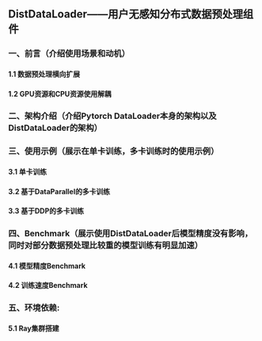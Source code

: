 ## DistDataLoader——用户无感知分布式数据预处理组件
### 一、前言（介绍使用场景和动机）
#### 1.1 数据预处理横向扩展
#### 1.2 GPU资源和CPU资源使用解耦
### 二、架构介绍（介绍Pytorch DataLoader本身的架构以及DistDataLoader的架构）

### 三、使用示例（展示在单卡训练，多卡训练时的使用示例）
#### 3.1 单卡训练
#### 3.2 基于DataParallel的多卡训练
#### 3.3 基于DDP的多卡训练
### 四、Benchmark（展示使用DistDataLoader后模型精度没有影响，同时对部分数据预处理比较重的模型训练有明显加速）
#### 4.1 模型精度Benchmark
#### 4.2 训练速度Benchmark
### 五、环境依赖:
#### 5.1 Ray集群搭建



